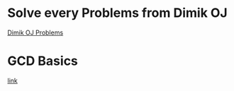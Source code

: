 # Solve  every Problems from Dimik OJ
[Dimik OJ Problems](https://lightoj.com/problems/category/dimik?page=1)

# GCD Basics
[link](https://www.khanacademy.org/computing/computer-science/cryptography/modarithmetic/a/the-euclidean-algorithm)
